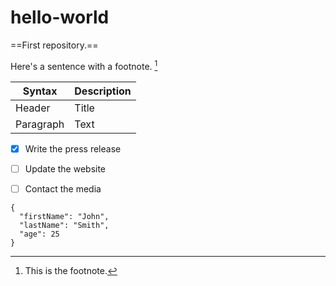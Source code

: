 # hello-world
==First repository.==

Here's a sentence with a footnote. [^1]


| Syntax | Description |
| ----------- | ----------- |
| Header | Title |
| Paragraph | Text |


- [x] Write the press release
- [ ] Update the website
- [ ] Contact the media



```
{
  "firstName": "John",
  "lastName": "Smith",
  "age": 25
}
```


[^1]: This is the footnote.
